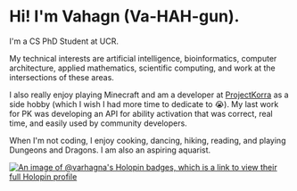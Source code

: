 # Hi! I'm Vahagn (Va-HAH-gun).

I'm a CS PhD Student at UCR.

My technical interests are artificial intelligence, bioinformatics, computer architecture, applied mathematics, scientific computing, and work at the intersections of these areas.

I also really enjoy playing Minecraft and am a developer at [ProjectKorra](https://github.com/ProjectKorra/ProjectKorra) as a side hobby (which I wish I had more time to dedicate to :sob:). My last work for PK was developing an API for ability activation that was correct, real time, and easily used by community developers. 

When I'm not coding, I enjoy cooking, dancing, hiking, reading, and playing Dungeons and Dragons. I am also an aspiring aquarist.


[![An image of @varhagna's Holopin badges, which is a link to view their full Holopin profile](https://holopin.me/varhagna)](https://holopin.io/@varhagna)

